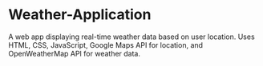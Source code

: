 # Weather-Application
A web app displaying real-time weather data based on user location. Uses HTML, CSS, JavaScript, Google Maps API for location, and OpenWeatherMap API for weather data.
